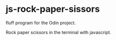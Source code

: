 # js-rock-paper-sissors
fluff program for the Odin project.

Rock paper scissors in the terminal with javascript.
